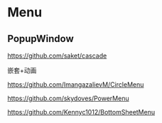 # Menu

## PopupWindow

https://github.com/saket/cascade

嵌套+动画

https://github.com/ImangazalievM/CircleMenu

https://github.com/skydoves/PowerMenu

https://github.com/Kennyc1012/BottomSheetMenu